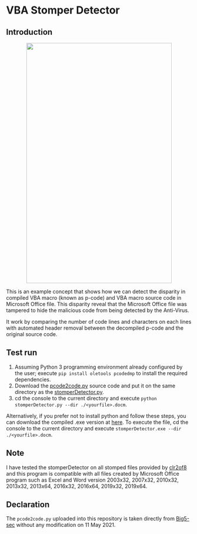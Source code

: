 # VBA Stomper Detector

## Introduction

<p align = "center">
  <img src = "https://raw.githubusercontent.com/hafiz-kamilin/vba_stomper_detector/main/flowchart.png" width = "395" height = "653"/>
</p>

This is an example concept that shows how we can detect the disparity in compiled VBA macro (known as p-code) and VBA macro source code in Microsoft Office file. This disparity reveal that the Microsoft Office file was tampered to hide the malicious code from being detected by the Anti-Virus.

It work by comparing the number of code lines and characters on each lines with automated header removal between the decompiled p-code and the original source code. 

## Test run

1. Assuming Python 3 programming environment already configured by the user; execute `pip install oletools pcodedmp` to install the required dependencies.
2. Download the [pcode2code.py](https://github.com/Big5-sec/pcode2code/blob/master/pcode2code/pcode2code.py) source code and put it on the same directory as the [stomperDetector.py](https://github.com/hafiz-kamilin/vba_stomper_detector/blob/main/stomperDetector.py).
3. cd the console to the current directory and execute `python stomperDetector.py --dir ./<yourfile>.docm`.

Alternatively, if you prefer not to install python and follow these steps, you can download the compiled .exe version at [here](https://github.com/hafiz-kamilin/vba_stomper_detector/releases/tag/v1.0). To execute the file, cd the console to the current directory and execute `stomperDetector.exe --dir ./<yourfile>.docm`.

## Note

I have tested the stomperDetector on all stomped files provided by [clr2of8](https://github.com/clr2of8/VBAstomp) and this program is compatible with all files created by Microsoft Office program such as Excel and Word version 2003x32, 2007x32, 2010x32, 2013x32, 2013x64, 2016x32, 2016x64, 2019x32, 2019x64.

## Declaration

The `pcode2code.py` uploaded into this repository is taken directly from [Big5-sec](https://github.com/Big5-sec/pcode2code/blob/master/pcode2code/pcode2code.py) without any modification on 11 May 2021.
